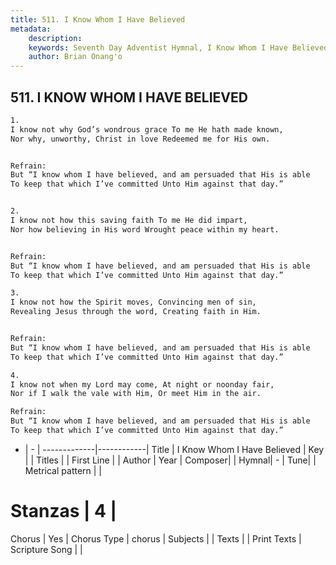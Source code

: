 ```yaml
---
title: 511. I Know Whom I Have Believed
metadata:
    description: 
    keywords: Seventh Day Adventist Hymnal, I Know Whom I Have Believed, , 
    author: Brian Onang'o
---
```



## 511. I KNOW WHOM I HAVE BELIEVED

```txt
1.
I know not why God’s wondrous grace To me He hath made known,
Nor why, unworthy, Christ in love Redeemed me for His own.


Refrain:
But “I know whom I have believed, and am persuaded that His is able
To keep that which I’ve committed Unto Him against that day.”


2.
I know not how this saving faith To me He did impart,
Nor how believing in His word Wrought peace within my heart.


Refrain:
But “I know whom I have believed, and am persuaded that His is able
To keep that which I’ve committed Unto Him against that day.”

3.
I know not how the Spirit moves, Convincing men of sin,
Revealing Jesus through the word, Creating faith in Him.


Refrain:
But “I know whom I have believed, and am persuaded that His is able
To keep that which I’ve committed Unto Him against that day.”

4.
I know not when my Lord may come, At night or noonday fair,
Nor if I walk the vale with Him, Or meet Him in the air.

Refrain:
But “I know whom I have believed, and am persuaded that His is able
To keep that which I’ve committed Unto Him against that day.”

```

- |   -  |
-------------|------------|
Title | I Know Whom I Have Believed |
Key |  |
Titles |  |
First Line |  |
Author | 
Year | 
Composer|  |
Hymnal|  - |
Tune|  |
Metrical pattern | |
# Stanzas | 4 |
Chorus | Yes |
Chorus Type | chorus |
Subjects |  |
Texts |  |
Print Texts | 
Scripture Song |  |
  
